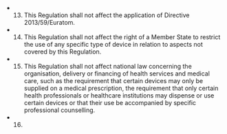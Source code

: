 - 13. This Regulation shall not affect the application of Directive 2013/59/Euratom.
- 14. This  Regulation  shall  not  affect  the  right  of  a  Member  State  to  restrict  the  use  of  any  specific  type  of  device  in relation to aspects not covered by this Regulation.
- 15. This  Regulation  shall  not  affect  national  law  concerning  the  organisation,  delivery  or  financing  of  health  services and  medical  care,  such  as  the  requirement  that  certain  devices  may  only  be  supplied  on  a  medical  prescription,  the requirement  that  only  certain  health  professionals  or  healthcare  institutions  may  dispense  or  use  certain  devices  or  that their  use be accompanied by specific professional counselling.
- 16. 